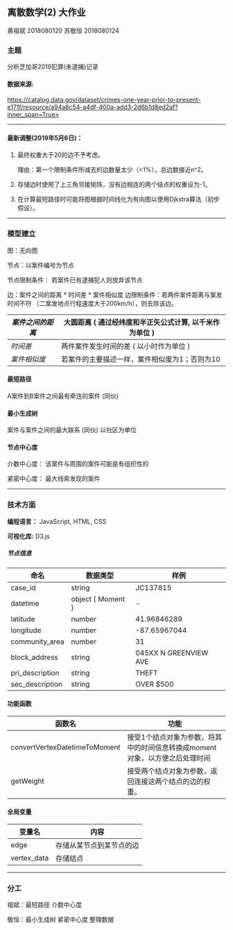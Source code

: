 ## 离散数学(2) 大作业

黄祖斌 2018080120         苏敬恒 2018080124



### 主题

分析芝加哥2019犯罪(未逮捕)记录

#### 数据来源:

 https://catalog.data.gov/dataset/crimes-one-year-prior-to-present-e171f/resource/a94a8c54-a4df-400a-add3-2d6b1d8ed2af?inner_span=True>

 

------



#### 最新调整(2019年5月6日)：

1. 最终权重大于20的边不予考虑。

   理由：第一个限制条件所减去的边数量太少（<1%），总边数接近n^2。

2. 存储边时使用了上三角邻接矩阵，没有边相连的两个结点的权重设为-1。

3. 在计算最短路径时可能将图根据时间线化为有向图以使用Djkstra算法（初步假设）。

------



### 模型建立

图：无向图

 

节点：以案件编号为节点

节点限制条件： 若案件已有逮捕犯人则放弃该节点

 

边：案件之间的距离 * 时间差 * 案件相似度
边限制条件：若两件案件距离与案发时间不符 （二案发地点行程速度大于200km/h），则去除该边。



| *案件之间的距离* | 大圆距离 ( 通过经纬度和半正矢公式计算, 以千米作为单位 ) |
| ---------------- | ------------------------------------------------------- |
| *时间差*         | 两件案件发生时间的差 ( 以小时作为单位 )                 |
| *案件相似度*     | 若案件的主要描述一样，案件相似度为1；否则为10           |

 

#### 最短路径

A案件到B案件之间最有牵连的案件 (同伙)

#### 最小生成树 

案件与案件之间的最大联系 (同伙) 以社区为单位

#### 节点中心度

介数中心度： 该案件与周围的案件可能是有组织性的

紧密中心度： 最大线索发现的案件

 

------



### 技术方面

**编程语言：** JavaScript, HTML, CSS

**可视化库:** D3.js

##### 节点信息

| 命名            | 数据类型          | 样例                  |
| --------------- | ----------------- | --------------------- |
| case_id         | string            | JC137815              |
| datetime        | object ( Moment ) | -                     |
| latitude        | number            | 41.96846289           |
| longitude       | number            | -87.65967044          |
| community_area  | number            | 31                    |
| block_address   | string            | 045XX N GREENVIEW AVE |
| pri_description | string            | THEFT                 |
| sec_description | string            | OVER $500             |



#### 功能函数 

| 函数名                        | 功能                                                         |
| ----------------------------- | ------------------------------------------------------------ |
| convertVertexDatetimeToMoment | 接受1个结点对象为参数，将其中的时间信息转换成moment对象，以方便之后处理时间 |
| getWeight                     | 接受两个结点对象为参数，返回连接这两个结点的边的权重。       |



#### 全局变量

| 变量名      | 内容                     |
| ----------- | ------------------------ |
| edge        | 存储从某节点到某节点的边 |
| vertex_data | 存储结点                 |

 

------



### 分工

祖斌：最短路径 介数中心度

敬恒：最小生成树 紧密中心度 整理数据

 
